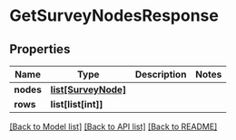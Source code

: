 # GetSurveyNodesResponse

## Properties
Name | Type | Description | Notes
------------ | ------------- | ------------- | -------------
**nodes** | [**list[SurveyNode]**](SurveyNode.md) |  | 
**rows** | **list[list[int]]** |  | 

[[Back to Model list]](../README.md#documentation-for-models) [[Back to API list]](../README.md#documentation-for-api-endpoints) [[Back to README]](../README.md)


